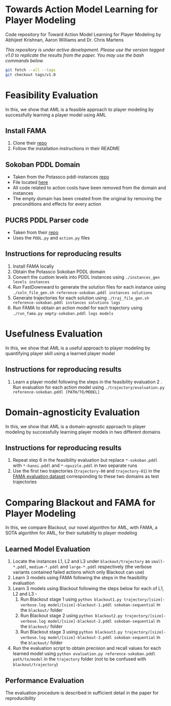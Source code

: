 # Towards Action Model Learning for Player Modeling
Code repository for Toward Action Model Learning for Player Modeling by Abhijeet Krishnan, Aaron Williams and Dr. Chris Martens

*This repository is under active development. Please use the version tagged v1.0 to replicate the results from the paper. You may use the bash commands below.*

```bash
git fetch --all --tags
git checkout tags/v1.0
```

# Feasibility Evaluation
In this, we show that AML is a feasible approach to player modeling by successfully learning a player model using AML

## Install FAMA
1. Clone their [repo](https://github.com/daineto/meta-planning)
2. Follow the installation instructions in their README

## Sokoban PDDL Domain
- Taken from the Potassco pddl-instances [repo](https://github.com/potassco/pddl-instances)
- File located [here](https://github.com/potassco/pddl-instances/blob/master/ipc-2011/domains/sokoban-sequential-satisficing/domain.pddl)
- All code related to action costs have been removed from the domain and instances
- The empty domain has been created from the original by removing the preconditions and effects for every action

## PUCRS PDDL Parser code
- Taken from their [repo](https://github.com/pucrs-automated-planning/pddl-parser)
- Uses the `PDDL.py` and `action.py` files

## Instructions for reproducing results
1. Install FAMA locally
2. Obtain the Potassco Sokoban PDDL domain
3. Convert the custom levels into PDDL instances using `./instances_gen levels instances`
4. Run FastDownward to generate the solution files for each instance using `./soln_file_gen.sh reference-sokoban.pddl instances solutions`
5. Generate trajectories for each solution using `./traj_file_gen.sh reference-sokoban.pddl instances solutions logs`
6. Run FAMA to obtain an action model for each trajectory using `./run_fama.py empty-sokoban.pddl logs models`

# Usefulness Evaluation
In this, we show that AML is a useful approach to player modeling by quantifying player skill using a learned player model

## Instructions for reproducing results
1. Learn a player model following the steps in the feasibility evaluation
2 . Run evaluation for each action model using `./trajectory/evaluation.py reference-sokoban.pddl [PATH/TO/MODEL]`

# Domain-agnosticity Evaluation
In this, we show that AML is a domain-agnostic approach to player modeling by successfully learning player models in two different domains

## Instructions for reproducing results
1. Repeat step 6 in the feasibility evaluation but replace `*-sokoban.pddl` with `*-hanoi.pddl` and `*-npuzzle.pddl` in two separate runs
2. Use the first two trajectories (`trajectory-00` and `trajectory-01`) in the [FAMA evaluation dataset](https://github.com/daineto/meta-planning/tree/master/src/meta_planning/dataset) corresponding to these two domains as test trajectories

# Comparing Blackout and FAMA for Player Modeling
In this, we compare Blackout, our novel algorithm for AML, with FAMA, a SOTA algorithm for AML, for their suitability to player modeling

## Learned Model Evaluation
1. Locate the instances L1, L2 and L3 under `blackout/trajectory` as `small-*.pddl`, `medium-*.pddl` and `large-*.pddl` respectively (the verbose variants contained failed actions which only Blackout can use)
2. Learn 3 models using FAMA following the steps in the feasibility evaluation
3. Learn 3 models using Blackout following the steps below for each of L1, L2 and L3 -
    1. Run Blackout stage 1 using `python blackout1.py trajectory/[size]-verbose.log model/[size]-blackout-1.pddl sokoban-sequential` in the `blackout/` folder
    2. Run Blackout stage 2 using `python blackout2.py trajectory/[size]-verbose.log model/[size]-blackout-2.pddl sokoban-sequential` in the `blackout/` folder
    3. Run Blackout stage 3 using `python blackout3.py trajectory/[size]-verbose.log model/[size]-blackout-3.pddl sokoban-sequential` in the `blackout/` folder
4. Run the evaluation script to obtain precision and recall values for each learned model using `python evaluation.py reference-sokoban.pddl path/to/model` in the `trajectory` folder (not to be confused with `blackout/trajectory`)

## Performance Evaluation
The evaluation procedure is described in sufficient detail in the paper for reproducibility
